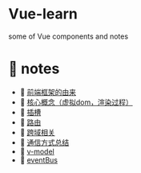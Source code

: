 <!--
 * @Author: luoxi
 * @LastEditTime: 2022-02-13 23:41:36
 * @LastEditors: your name
 * @Description: 
-->
# Vue-learn
some of Vue components and notes

# 📘 notes

- 📖 [前端框架的由来](./notes/前端框架的由来.md)  
- 📖 [核心概念（虚拟dom，渲染过程）](./notes/核心概念.md)  
- 📖 [插槽](./notes/插槽.md)  
- 📖 [路由](./notes/路由.md)  
- 📖 [跨域相关](./notes/跨域相关.md)  
- 📖 [通信方式总结](./notes/通信方式总结.md)  
- 📖 [v-model](./notes/v-model.md)  
- 📖 [eventBus](./notes/eventBus.md)  